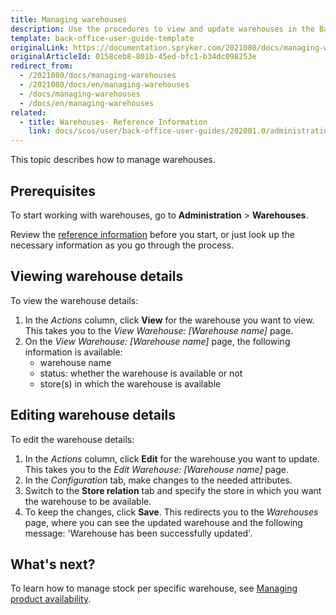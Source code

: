 ```yaml
---
title: Managing warehouses
description: Use the procedures to view and update warehouses in the Back Office.
template: back-office-user-guide-template
originalLink: https://documentation.spryker.com/2021080/docs/managing-warehouses
originalArticleId: 0158ceb8-801b-45ed-bfc1-b34dc098253e
redirect_from:
  - /2021080/docs/managing-warehouses
  - /2021080/docs/en/managing-warehouses
  - /docs/managing-warehouses
  - /docs/en/managing-warehouses
related:
  - title: Warehouses- Reference Information
    link: docs/scos/user/back-office-user-guides/202001.0/administration/warehouses/references/warehouses-reference-information.html
---
```


This topic describes how to manage warehouses.

## Prerequisites

To start working with warehouses, go to **Administration** > **Warehouses**.

Review the [reference information](/docs/scos/user/back-office-user-guides/{{page.version}}/administration/warehouses/creating-warehouses.html#reference-information-creating-warehouses) before you start, or just look up the necessary information as you go through the process.

## Viewing warehouse details

To view the warehouse details:

1. In the *Actions* column, click **View** for the warehouse you want to view. This takes you to the *View Warehouse: [Warehouse name]* page.
2. On the *View Warehouse: [Warehouse name]* page, the following information is available:
    * warehouse name
    * status: whether the warehouse is available or not
    * store(s) in which the warehouse is available


## Editing warehouse details

To edit the warehouse details:

1. In the *Actions* column, click **Edit** for the warehouse you want to update. This takes you to the *Edit Warehouse: [Warehouse name]* page.
2. In the *Configuration* tab, make changes to the needed attributes.
3. Switch to the **Store relation** tab and specify the store in which you want the warehouse to be available.
4. To keep the changes, click **Save**. This redirects you to the *Warehouses* page, where you can see the updated warehouse and the following message: 'Warehouse has been successfully updated'.


## What's next?

To learn how to manage stock per specific warehouse, see [Managing product availability](/docs/scos/user/back-office-user-guides/{{page.version}}/catalog/availability/managing-products-availability.html).

